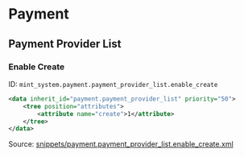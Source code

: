 # Payment

## Payment Provider List

### Enable Create

ID: `mint_system.payment.payment_provider_list.enable_create`

```xml
<data inherit_id="payment.payment_provider_list" priority="50">
    <tree position="attributes">
        <attribute name="create">1</attribute>
    </tree>
</data>

```

Source: [snippets/payment.payment_provider_list.enable_create.xml](https://github.com/Mint-System/Odoo-Build/tree/main/snippets/payment.payment_provider_list.enable_create.xml)
